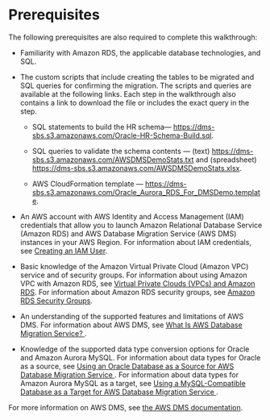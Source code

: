 # Prerequisites<a name="CHAP_RDSOracle2Aurora.Prerequisites"></a>

The following prerequisites are also required to complete this walkthrough:

+  Familiarity with Amazon RDS, the applicable database technologies, and SQL\. 

+ The custom scripts that include creating the tables to be migrated and SQL queries for confirming the migration\. The scripts and queries are available at the following links\. Each step in the walkthrough also contains a link to download the file or includes the exact query in the step\.

  + SQL statements to build the HR schema— [ https://dms\-sbs\.s3\.amazonaws\.com/Oracle\-HR\-Schema\-Build\.sql](https://dms-sbs.s3.amazonaws.com/Oracle-HR-Schema-Build.sql)\. 

  + SQL queries to validate the schema contents — \(text\) [ https://dms\-sbs\.s3\.amazonaws\.com/AWSDMSDemoStats\.txt](https://dms-sbs.s3.amazonaws.com/AWSDMSDemoStats.txt) and \(spreadsheet\) [ https://dms\-sbs\.s3\.amazonaws\.com/AWSDMSDemoStats\.xlsx](https://dms-sbs.s3.amazonaws.com/AWSDMSDemoStats.xlsx)\.

  + AWS CloudFormation template — [ https://dms\-sbs\.s3\.amazonaws\.com/Oracle\_Aurora\_RDS\_For\_DMSDemo\.template](https://dms-sbs.s3.amazonaws.com/Oracle_Aurora_RDS_For_DMSDemo.template)\.

+ An AWS account with AWS Identity and Access Management \(IAM\) credentials that allow you to launch Amazon Relational Database Service \(Amazon RDS\) and AWS Database Migration Service \(AWS DMS\) instances in your AWS Region\. For information about IAM credentials, see [Creating an IAM User](http://docs.aws.amazon.com/dms/latest/userguide/CHAP_SettingUp.html#CHAP_SettingUp.IAM)\.

+ Basic knowledge of the Amazon Virtual Private Cloud \(Amazon VPC\) service and of security groups\. For information about using Amazon VPC with Amazon RDS, see [ Virtual Private Clouds \(VPCs\) and Amazon RDS](http://docs.aws.amazon.com/AmazonRDS/latest/UserGuide/USER_VPC.html)\. For information about Amazon RDS security groups, see [ Amazon RDS Security Groups](http://docs.aws.amazon.com/AmazonRDS/latest/UserGuide/Overview.RDSSecurityGroups.html)\.

+ An understanding of the supported features and limitations of AWS DMS\. For information about AWS DMS, see [ What Is AWS Database Migration Service? ](http://docs.aws.amazon.com/dms/latest/userguide/Welcome.html)\.

+ Knowledge of the supported data type conversion options for Oracle and Amazon Aurora MySQL\. For information about data types for Oracle as a source, see [ Using an Oracle Database as a Source for AWS Database Migration Service ](http://docs.aws.amazon.com/dms/latest/userguide/CHAP_Source.Oracle.html)\. For information about data types for Amazon Aurora MySQL as a target, see [ Using a MySQL\-Compatible Database as a Target for AWS Database Migration Service ](http://docs.aws.amazon.com/dms/latest/userguide/CHAP_Target.MySQL.html)\.

For more information on AWS DMS, see [the AWS DMS documentation](http://docs.aws.amazon.com/dms/latest/userguide/CHAP_GettingStarted.html)\.